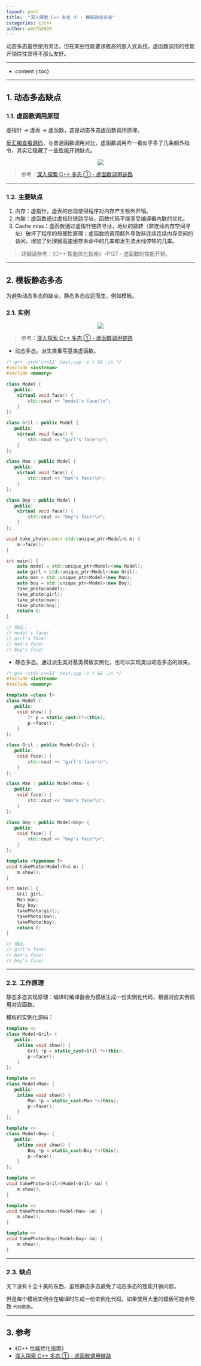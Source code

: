 ```yaml
---
layout: post
title:  "深入探索 C++ 多态 ④ - 模板静态多态"
categories: c/c++
author: wenfh2020
---
```


动态多态虽然使用灵活，但在某些性能要求极高的嵌入式系统，虚函数调用的性能开销往往显得不那么友好。



---



* content
{:toc}

---

## 1. 动态多态缺点

### 1.1. 虚函数调用原理

虚指针 -> 虚表 -> 虚函数，这是动态多态虚函数调用原理。

[反汇编查看源码](https://wenfh2020.com/2022/12/27/deep-cpp/)，与普通函数调用对比，虚函数调用咋一看似乎多了几条额外指令，其实它隐藏了一些性能开销缺点。

<div align=center><img src="/images/2023/2023-08-16-12-15-41.png" data-action="zoom"/></div>

> 参考：[深入探索 C++ 多态 ① - 虚函数调用链路](https://wenfh2020.com/2022/12/27/deep-cpp/)

---

### 1.2. 主要缺点

1. 内存：虚指针，虚表的出现使得程序对内存产生额外开销。
2. 内联：虚函数通过虚指针链路寻址，函数代码不能享受编译器内联的优化。
3. Cache miss：虚函数通过虚指针链路寻址，地址的跳转（非连续内存空间寻址）破坏了程序的局部性原理；虚函数的调用额外导致非连续连续内存空间的访问，增加了处理器高速缓存未命中的几率和发生流水线停顿的几率。

> 详细请参考：《C++ 性能优化指南》-P127 - 虚函数的性能开销。

---

## 2. 模板静态多态

为避免动态多态的缺点，静态多态应运而生，例如模板。

### 2.1. 实例

<div align=center><img src="/images/2023/2023-03-07-13-00-36.png" data-action="zoom"/></div>

> 参考：[深入探索 C++ 多态 ① - 虚函数调用链路](https://wenfh2020.com/2022/12/27/deep-cpp/)

* 动态多态。派生类重写基类虚函数。

```cpp
/* g++ -std='c++11' test.cpp -o t && ./t */
#include <iostream>
#include <memory>

class Model {
   public:
    virtual void face() {
        std::cout << "model's face!\n";
    }
};

class Gril : public Model {
   public:
    virtual void face() {
        std::cout << "girl's face!\n";
    }
};

class Man : public Model {
   public:
    virtual void face() {
        std::cout << "man's face!\n";
    }
};

class Boy : public Model {
   public:
    virtual void face() {
        std::cout << "boy's face!\n";
    }
};

void take_photo(const std::unique_ptr<Model>& m) {
    m->face();
}

int main() {
    auto model = std::unique_ptr<Model>(new Model);
    auto girl = std::unique_ptr<Model>(new Gril);
    auto man = std::unique_ptr<Model>(new Man);
    auto boy = std::unique_ptr<Model>(new Boy);
    take_photo(model);
    take_photo(girl);
    take_photo(man);
    take_photo(boy);
    return 0;
}

// 输出：
// model's face!
// girl's face!
// man's face!
// boy's face!
```

* 静态多态。通过派生类对基类模板实例化，也可以实现类似动态多态的效果。

```cpp
/* g++ -std='c++11' test.cpp -o t && ./t */
#include <iostream>
#include <memory>

template <class T>
class Model {
   public:
    void show() {
        T* p = static_cast<T*>(this);
        p->face();
    }
};

class Gril : public Model<Gril> {
   public:
    void face() {
        std::cout << "girl's face!\n";
    }
};

class Man : public Model<Man> {
   public:
    void face() {
        std::cout << "man's face!\n";
    }
};

class Boy : public Model<Boy> {
   public:
    void face() {
        std::cout << "boy's face!\n";
    }
};

template <typename T>
void takePhoto(Model<T>& m) {
    m.show();
}

int main() {
    Gril girl;
    Man man;
    Boy boy;
    takePhoto(girl);
    takePhoto(man);
    takePhoto(boy);
    return 0;
}

// 输出：
// girl's face!
// man's face!
// boy's face!
```

---

### 2.2. 工作原理

静态多态实现原理：编译时编译器会为模板生成一份实例化代码，根据对应实例调用对应函数。

模板的实例化源码：

```cpp
template <>
class Model<Gril> {
   public:
    inline void show() {
        Gril *p = static_cast<Gril *>(this);
        p->face();
    }
};

template <>
class Model<Man> {
   public:
    inline void show() {
        Man *p = static_cast<Man *>(this);
        p->face();
    }
};

template <>
class Model<Boy> {
   public:
    inline void show() {
        Boy *p = static_cast<Boy *>(this);
        p->face();
    }
};

template <>
void takePhoto<Gril>(Model<Gril> &m) {
    m.show();
}

template <>
void takePhoto<Man>(Model<Man> &m) {
    m.show();
}

template <>
void takePhoto<Boy>(Model<Boy> &m) {
    m.show();
}
```

---

### 2.3. 缺点

天下没有十全十美的东西，虽然静态多态避免了动态多态的性能开销问题。

但是每个模板实例会在编译时生成一份实例化代码，如果使用大量的模板可能会导致 `代码膨胀`。

---

## 3. 参考

* 《C++ 性能优化指南》
* [深入探索 C++ 多态 ① - 虚函数调用链路](https://wenfh2020.com/2022/12/27/deep-cpp/)
